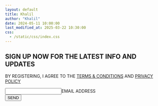 ```yaml
---
layout: default
title: Khalil
author: "Khalil"
date: 2024-05-11 10:00:00
last_modified_at: 2025-03-22 10:30:00
css: 
  - /static/css/index.css
---
```


<form action="https://formspree.io/f/mldrezaz" method="POST">
<h2>SIGN UP NOW FOR THE LATEST INFO AND UPDATES</h2>
<p>BY REGISTERING, I AGREE TO THE <a href="https://khaliiil.com/terms-conditions">TERMS & CONDITIONS</a> AND <a href="https://khaliiil.com/privacy-policy">PRIVACY POLICY</a></p>
<div class="input-container"><input required type="email" id="email" name="email" placeholder=" " autocomplete="off"><label for="email">EMAIL ADDRESS</label></div>
<button id="subtn" type="submit">SEND</button>
</form>